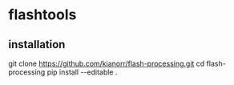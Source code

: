# flashtools

## installation
git clone https://github.com/kianorr/flash-processing.git
cd flash-processing
pip install --editable .
